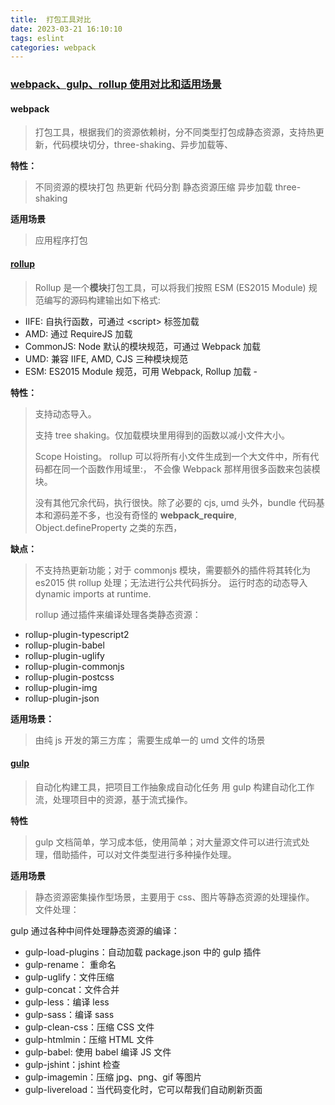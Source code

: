 ```yaml
---
title:  打包工具对比
date: 2023-03-21 16:10:10
tags: eslint
categories: webpack
---
```


### [webpack、gulp、rollup 使用对比和适用场景](https://my.oschina.net/nieyao/blog/5506339)

#### webpack

> 打包工具，根据我们的资源依赖树，分不同类型打包成静态资源，支持热更新，代码模块切分，three-shaking、异步加载等、

**特性：**

> 不同资源的模块打包 热更新 代码分割 静态资源压缩 异步加载 three-shaking

**适用场景**

> 应用程序打包

#### [rollup](https://www.oschina.net/action/GoToLink?url=https%3A%2F%2Fwww.rollupjs.com%2Fguide%2Ffaqs)

> Rollup 是一个**模块**打包工具，可以将我们按照 ESM (ES2015 Module) 规范编写的源码构建输出如下格式:

- IIFE: 自执行函数，可通过 \<script> 标签加载
- AMD: 通过 RequireJS 加载
- CommonJS: Node 默认的模块规范，可通过 Webpack 加载
- UMD: 兼容 IIFE, AMD, CJS 三种模块规范
- ESM: ES2015 Module 规范，可用 Webpack, Rollup 加载 -

**特性：**

> 支持动态导入。
>
> 支持 tree shaking。仅加载模块里用得到的函数以减小文件大小。
>
> Scope Hoisting。 rollup 可以将所有小文件生成到一个大文件中，所有代码都在同一个函数作用域里:， 不会像 Webpack 那样用很多函数来包装模块。
>
> 没有其他冗余代码，执行很快。除了必要的 cjs, umd 头外，bundle 代码基本和源码差不多，也没有奇怪的 **webpack_require**, Object.defineProperty 之类的东西，

**缺点：**

> 不支持热更新功能；对于 commonjs 模块，需要额外的插件将其转化为 es2015 供 rollup 处理；无法进行公共代码拆分。 运行时态的动态导入 dynamic imports at runtime.
>
> rollup 通过插件来编译处理各类静态资源：

- rollup-plugin-typescript2
- rollup-plugin-babel
- rollup-plugin-uglify
- rollup-plugin-commonjs
- rollup-plugin-postcss
- rollup-plugin-img
- rollup-plugin-json

**适用场景：**

> 由纯 js 开发的第三方库； 需要生成单一的 umd 文件的场景

#### [gulp](https://www.oschina.net/action/GoToLink?url=https%3A%2F%2Fwww.gulpjs.com.cn%2Fdocs%2Fgetting-started%2Fquick-start%2F)

> 自动化构建工具，把项目工作抽象成自动化任务 用 gulp 构建自动化工作流，处理项目中的资源，基于流式操作。

**特性** 

> gulp 文档简单，学习成本低，使用简单；对大量源文件可以进行流式处理，借助插件，可以对文件类型进行多种操作处理。

**适用场景** 

> 静态资源密集操作型场景，主要用于 css、图片等静态资源的处理操作。 文件处理：

gulp 通过各种中间件处理静态资源的编译：

- gulp-load-plugins：自动加载 package.json 中的 gulp 插件
- gulp-rename： 重命名
- gulp-uglify：文件压缩
- gulp-concat：文件合并
- gulp-less：编译 less
- gulp-sass：编译 sass
- gulp-clean-css：压缩 CSS 文件
- gulp-htmlmin：压缩 HTML 文件
- gulp-babel: 使用 babel 编译 JS 文件
- gulp-jshint：jshint 检查
- gulp-imagemin：压缩 jpg、png、gif 等图片
- gulp-livereload：当代码变化时，它可以帮我们自动刷新页面